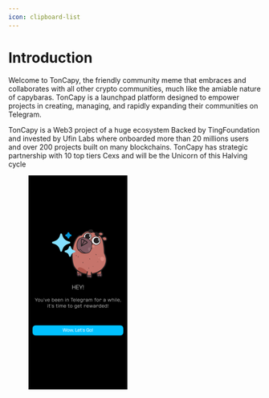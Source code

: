 ```yaml
---
icon: clipboard-list
---
```


# Introduction

Welcome to TonCapy, the friendly community meme that embraces and collaborates with all other crypto communities, much like the amiable nature of capybaras. TonCapy is a launchpad platform designed to empower projects in creating, managing, and rapidly expanding their communities on Telegram.

TonCapy is a Web3 project of a huge ecosystem Backed by TingFoundation and invested by Ufin Labs where onboarded more than 20 millions users and over 200 projects built on many blockchains. TonCapy has strategic partnership with 10 top tiers Cexs and will be the Unicorn of this Halving cycle

<figure><img src=".gitbook/assets/1 Welcome.png" alt=""><figcaption></figcaption></figure>

